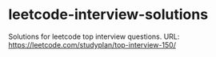 # leetcode-interview-solutions
Solutions for leetcode top interview questions. URL: https://leetcode.com/studyplan/top-interview-150/
